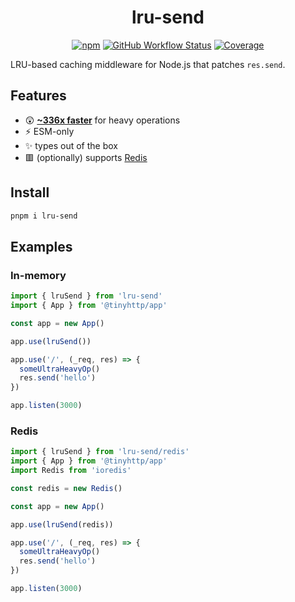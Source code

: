 <div align="center">

# lru-send

[![npm][npm-img]][npm-url] [![GitHub Workflow Status][actions-badge]][github-actions] [![Coverage][cov-img]][cov-url]

</div>

LRU-based caching middleware for Node.js that patches `res.send`.

## Features

- 😲 [**~336x faster**](bench) for heavy operations
- ⚡ ESM-only
- ✨ types out of the box
- 🟥 (optionally) supports [Redis](http://redis.io/)

## Install

```sh
pnpm i lru-send
```

## Examples

### In-memory

```ts
import { lruSend } from 'lru-send'
import { App } from '@tinyhttp/app'

const app = new App()

app.use(lruSend())

app.use('/', (_req, res) => {
  someUltraHeavyOp()
  res.send('hello')
})

app.listen(3000)
```

### Redis

```ts
import { lruSend } from 'lru-send/redis'
import { App } from '@tinyhttp/app'
import Redis from 'ioredis'

const redis = new Redis()

const app = new App()

app.use(lruSend(redis))

app.use('/', (_req, res) => {
  someUltraHeavyOp()
  res.send('hello')
})

app.listen(3000)
```

[npm-url]: https://npmjs.com/package/lru-send
[github-actions]: https://github.com/tinyhttp/lru-send/actions
[cov-img]: https://img.shields.io/coveralls/github/tinyhttp/lru-send?style=for-the-badge&color=9F5E8C
[cov-url]: https://coveralls.io/github/tinyhttp/lru-send
[npm-img]: https://img.shields.io/npm/dt/lru-send?style=for-the-badge&color=9F5E8C
[actions-badge]: https://img.shields.io/github/actions/workflow/status/tinyhttp/lru-send/ci.yml?branch=master&style=for-the-badge&logo=github&label=&color=9F5E8C
